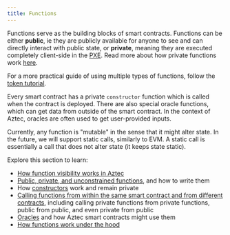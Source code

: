 ```yaml
---
title: Functions
---
```


Functions serve as the building blocks of smart contracts. Functions can be either **public**, ie they are publicly available for anyone to see and can directly interact with public state, or **private**, meaning they are executed completely client-side in the [PXE](../../../../learn/concepts/pxe/main.md). Read more about how private functions work [here](./inner_workings.md#private-functions).

For a more practical guide of using multiple types of functions, follow the [token tutorial](../../../tutorials/writing_token_contract.md).

Every smart contract has a private `constructor` function which is called when the contract is deployed. There are also special oracle functions, which can get data from outside of the smart contract. In the context of Aztec, oracles are often used to get user-provided inputs.

Currently, any function is "mutable" in the sense that it might alter state. In the future, we will support static calls, similarly to EVM. A static call is essentially a call that does not alter state (it keeps state static). 

Explore this section to learn:

- [How function visibility works in Aztec](./visibility.md)
- [Public, private, and unconstrained functions](./public_private_unconstrained.md), and how to write them
- How [constructors](./write_constructor.md) work and remain private
- [Calling functions from within the same smart contract and from different contracts](./call_functions.md), including calling private functions from private functions, public from public, and even private from public
- [Oracles](./oracles) and how Aztec smart contracts might use them
- [How functions work under the hood](./inner_workings.md)